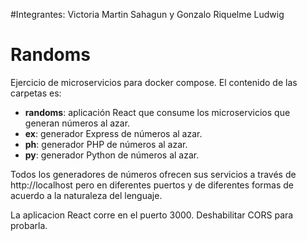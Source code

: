 #Integrantes: Victoria Martin Sahagun y Gonzalo Riquelme Ludwig

# Randoms
Ejercicio de microservicios para docker compose.
El contenido de las carpetas es:

- **randoms**: aplicación React que consume los microservicios que generan números al azar.
- **ex**: generador Express de números al azar.
- **ph**: generador PHP de números al azar.
- **py**: generador Python de números al azar.

Todos los generadores de números ofrecen sus servicios a través de http://localhost pero en diferentes puertos y de diferentes formas de acuerdo a la naturaleza del lenguaje.

La aplicacion React corre en el puerto 3000. Deshabilitar CORS para probarla.

